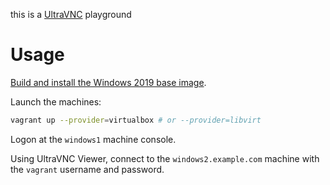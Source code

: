 this is a [UltraVNC](https://www.uvnc.com/) playground

# Usage

[Build and install the Windows 2019 base image](https://github.com/rgl/windows-2016-vagrant).

Launch the machines:

```bash
vagrant up --provider=virtualbox # or --provider=libvirt
```

Logon at the `windows1` machine console.

Using UltraVNC Viewer, connect to the `windows2.example.com` machine with the `vagrant` username and password.
